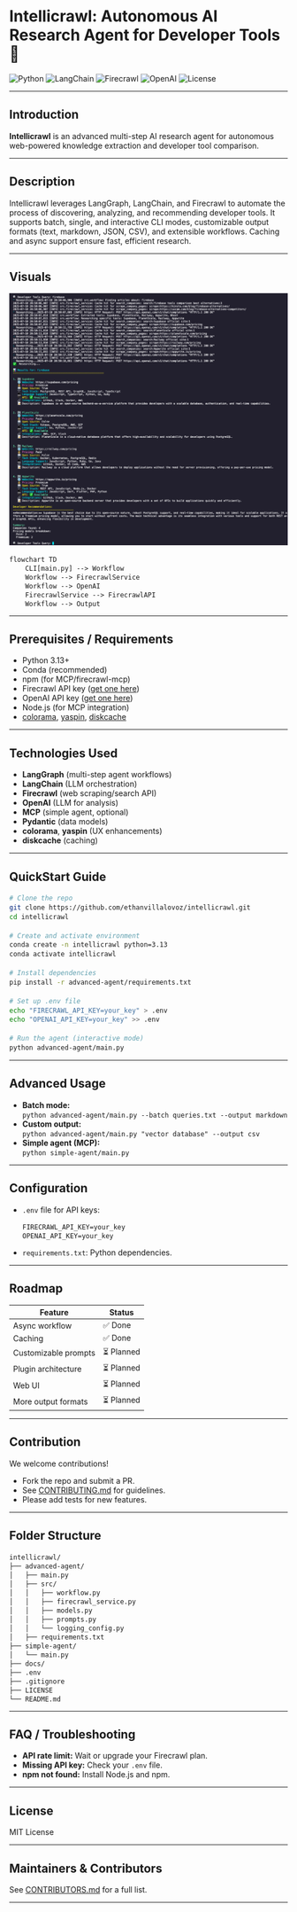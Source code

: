 # Intellicrawl: Autonomous AI Research Agent for Developer Tools 🚀

![Python](https://img.shields.io/badge/python-3.13-blue)
![LangChain](https://img.shields.io/badge/langchain-graph-green)
![Firecrawl](https://img.shields.io/badge/firecrawl-api-orange)
![OpenAI](https://img.shields.io/badge/openai-api-blue)
![License](https://img.shields.io/github/license/ethanvillalovoz/intellicrawl)

---

## Introduction

**Intellicrawl** is an advanced multi-step AI research agent for autonomous web-powered knowledge extraction and developer tool comparison.

---

## Description

Intellicrawl leverages LangGraph, LangChain, and Firecrawl to automate the process of discovering, analyzing, and recommending developer tools. It supports batch, single, and interactive CLI modes, customizable output formats (text, markdown, JSON, CSV), and extensible workflows. Caching and async support ensure fast, efficient research.

---

## Visuals

![Diagram](advanced-agent/docs/examples/firebase.png)
<!-- You can use a Mermaid diagram or add screenshots/gifs here -->

```mermaid
flowchart TD
    CLI[main.py] --> Workflow
    Workflow --> FirecrawlService
    Workflow --> OpenAI
    FirecrawlService --> FirecrawlAPI
    Workflow --> Output
```

---

## Prerequisites / Requirements

- Python 3.13+
- Conda (recommended)
- npm (for MCP/firecrawl-mcp)
- Firecrawl API key ([get one here](https://www.firecrawl.dev/))
- OpenAI API key ([get one here](https://platform.openai.com/api-keys))
- Node.js (for MCP integration)
- [colorama](https://pypi.org/project/colorama/), [yaspin](https://pypi.org/project/yaspin/), [diskcache](https://pypi.org/project/diskcache/)

---

## Technologies Used

- **LangGraph** (multi-step agent workflows)
- **LangChain** (LLM orchestration)
- **Firecrawl** (web scraping/search API)
- **OpenAI** (LLM for analysis)
- **MCP** (simple agent, optional)
- **Pydantic** (data models)
- **colorama**, **yaspin** (UX enhancements)
- **diskcache** (caching)

---

## QuickStart Guide

```sh
# Clone the repo
git clone https://github.com/ethanvillalovoz/intellicrawl.git
cd intellicrawl

# Create and activate environment
conda create -n intellicrawl python=3.13
conda activate intellicrawl

# Install dependencies
pip install -r advanced-agent/requirements.txt

# Set up .env file
echo "FIRECRAWL_API_KEY=your_key" > .env
echo "OPENAI_API_KEY=your_key" >> .env

# Run the agent (interactive mode)
python advanced-agent/main.py
```

---

## Advanced Usage

- **Batch mode:**  
  `python advanced-agent/main.py --batch queries.txt --output markdown`
- **Custom output:**  
  `python advanced-agent/main.py "vector database" --output csv`
- **Simple agent (MCP):**  
  `python simple-agent/main.py`

---

## Configuration

- `.env` file for API keys:
  ```
  FIRECRAWL_API_KEY=your_key
  OPENAI_API_KEY=your_key
  ```
- `requirements.txt`: Python dependencies.

---

<!-- ## Automated Test

```sh
# Run tests (if available)
pytest tests/
```

--- -->

## Roadmap

| Feature                | Status      |
|------------------------|------------|
| Async workflow         | ✅ Done     |
| Caching                | ✅ Done     |
| Customizable prompts   | ⏳ Planned  |
| Plugin architecture    | ⏳ Planned  |
| Web UI                 | ⏳ Planned  |
| More output formats    | ⏳ Planned  |

---

## Contribution

We welcome contributions!  
- Fork the repo and submit a PR.
- See [CONTRIBUTING.md](CONTRIBUTING.md) for guidelines.
- Please add tests for new features.

---

## Folder Structure

```
intellicrawl/
├── advanced-agent/
│   ├── main.py
│   ├── src/
│   │   ├── workflow.py
│   │   ├── firecrawl_service.py
│   │   ├── models.py
│   │   ├── prompts.py
│   │   └── logging_config.py
│   ├── requirements.txt
├── simple-agent/
│   └── main.py
├── docs/
├── .env
├── .gitignore
├── LICENSE
└── README.md
```

---

## FAQ / Troubleshooting

- **API rate limit:** Wait or upgrade your Firecrawl plan.
- **Missing API key:** Check your `.env` file.
- **npm not found:** Install Node.js and npm.

---

## License

MIT License

---

## Maintainers & Contributors

See [CONTRIBUTORS.md](CONTRIBUTORS.md) for a full list.

---
